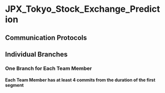 # JPX_Tokyo_Stock_Exchange_Prediction

## Communication Protocols


## Individual Branches

### One Branch for Each Team Member

#### Each Team Member has at least 4 commits from the duration of the first segment

